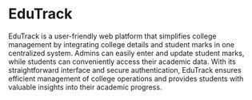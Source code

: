 # EduTrack
EduTrack is a user-friendly web platform that simplifies college management by integrating college details and student marks in one centralized system. Admins can easily enter and update student marks, while students can conveniently access their academic data. With its straightforward interface and secure authentication, EduTrack ensures efficient management of college operations and provides students with valuable insights into their academic progress.

